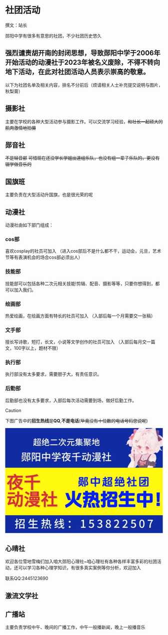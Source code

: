 # 社团活动
撰文：站长 

郧阳中学有很多有意思的社团，不少社团历史悠久

## 强烈谴责胡开南的封闭思想，导致郧阳中学于2006年开始活动的动漫社于2023年被名义废除，不得不转向地下活动，在此对社团活动人员表示崇高的敬意。

以下为社团名单及相关内容，排名不分前后（烦请相关人士补充提交说明与图片，秋梨膏）


## 摄影社

主要在学校的各种大型活动参与摄影工作。可以交流学习经验，~~和社长一起硕大的肌肉激情地拍摄~~

## 郧音社

~~不是轻音部~~
~~可惜现在还没学长学姐出道组乐队，也没有组一辈子乐队的，更没有辍学做音乐的~~

## 国旗班

主要负责在大型活动升国旗，也是很光荣的呢


## 动漫社

动漫社由如下部门组成：

### cos部
喜欢cosplay的社员可加入
（进入cos部后不是什么都不干，运动会，元旦，艺术节等有表演机会的场合cos部必须出人）

### 技能部
技能部可以包括各种二次元相关技能!剪辑、配音、摄影等等，只要你想得到，都可以加入我们。

### 绘画部
热爱绘画，在绘画方面有特长的社员可加入
（入部后每一个月需要交一张稿）

### 文手部
擅长写诗歌，短打，长文，小说等文学创作的社员可加入
（入部后每月交一篇文，100字以上，题材不限）

### 执行部
执行部没有太多要求，需要胆子大，有责任意识。

### 后勤部
后勤部也没有太多要求，入部后每次活动需要到场，做好后勤工作。

> [!CAUTION]
> 下图广告中的**招生热线**是**QQ**,**不是电话**(~~毕竟没有十位数的电话号码您说呢~~)

![动漫社宣传小广告](./donga-club-ad.jpg)


## 心晴社

欢迎各位雪地雪梅们加入咱大郧阳心理社~咱心理社有各种各样丰富多彩的社团活动，还可以学习各种心理学知识，有很多真实案例等你分析，欢迎加入

联系QQ:2445123690

## 激流文学社


## 广播站

主要负责学校中午、晚间的广播工作，中午一般播新闻，晚上一般播音乐